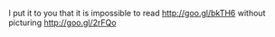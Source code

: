 I put it to you that it is impossible to read http://goo.gl/bkTH6 without picturing http://goo.gl/2rFQo
